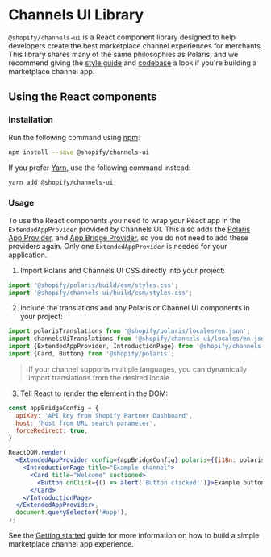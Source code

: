 # Channels UI Library

`@shopify/channels-ui` is a React component library designed to help developers create the best marketplace channel experiences for merchants. This library shares many of the same philosophies as Polaris, and we recommend giving the [style guide](https://polaris.shopify.com/) and [codebase](https://github.com/Shopify/polaris-react) a look if you're building a marketplace channel app.

## Using the React components 

### Installation

Run the following command using [npm](https://www.npmjs.com/): 

```bash
npm install --save @shopify/channels-ui
```

If you prefer [Yarn](https://yarnpkg.com/en/), use the following command instead:

```bash
yarn add @shopify/channels-ui
```

### Usage 

To use the React components you need to wrap your React app in the `ExtendedAppProvider` provided by Channels UI. This also adds the [Polaris App Provider](https://polaris.shopify.com/components/structure/app-provider), and [App Bridge Provider](https://shopify.dev/apps/tools/app-bridge/react-components/provider), so you do not need to add these providers again. Only one `ExtendedAppProvider` is needed for your application.

1. Import Polaris and Channels UI CSS directly into your project:

```jsx
import '@shopify/polaris/build/esm/styles.css';
import '@shopify/channels-ui/build/esm/styles.css';
```

2. Include the translations and any Polaris or Channel UI components in your project:

```jsx
import polarisTranslations from '@shopify/polaris/locales/en.json';
import channelsUiTranslations from '@shopify/channels-ui/locales/en.json';
import {ExtendedAppProvider, IntroductionPage} from '@shopify/channels-ui';
import {Card, Button} from '@shopify/polaris';
```

> If your channel supports multiple languages, you can dynamically import translations from the desired locale.

3. Tell React to render the element in the DOM:

```jsx
const appBridgeConfig = {
  apiKey: 'API key from Shopify Partner Dashboard',
  host: 'host from URL search parameter',
  forceRedirect: true,
}

ReactDOM.render(
  <ExtendedAppProvider config={appBridgeConfig} polaris={{i18n: polarisTranslations}} i18n={channelsUiTranslations}>
    <IntroductionPage title="Example channel">
      <Card title="Welcome" sectioned>
        <Button onClick={() => alert('Button clicked!')}>Example button</Button>
      </Card>
    </IntroductionPage>
  </ExtendedAppProvider>,
  document.querySelector('#app'),
);
```

See the [Getting started](https://github.com/Shopify/channels-ui-docs/blob/main/Getting%20started.md) guide for more information on how to build a simple marketplace channel app experience. 
